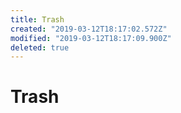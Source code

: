 ```yaml
---
title: Trash
created: "2019-03-12T18:17:02.572Z"
modified: "2019-03-12T18:17:09.900Z"
deleted: true
---
```


# Trash
